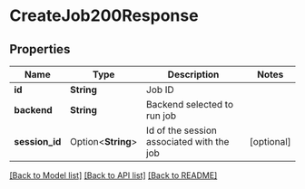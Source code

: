 # CreateJob200Response

## Properties

Name | Type | Description | Notes
------------ | ------------- | ------------- | -------------
**id** | **String** | Job ID | 
**backend** | **String** | Backend selected to run job | 
**session_id** | Option<**String**> | Id of the session associated with the job | [optional]

[[Back to Model list]](../README.md#documentation-for-models) [[Back to API list]](../README.md#documentation-for-api-endpoints) [[Back to README]](../README.md)


